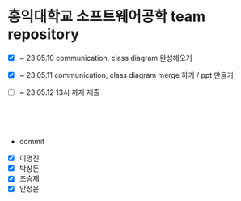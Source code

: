 
 # 홍익대학교 소프트웨어공학 team repository
 
 - [x] ~ 23.05.10 communication, class diagram 완성해오기   
 - [x] ~ 23.05.11 communication, class diagram merge 하기 / ppt 만들기
 - [ ] ~ 23.05.12 13시 까지 제출
 
 
 
 <br><br><br>
 
 - commit

- [x] 이명진
- [x] 박상돈
- [x] 조승제
- [x] 안정윤
